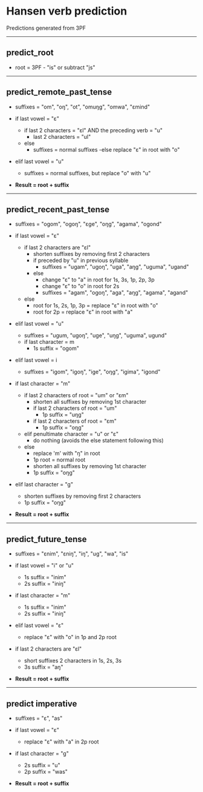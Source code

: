 # Hansen verb prediction
Predictions generated from 3PF

---

## predict_root
- root =  3PF - "is" or subtract "js"

---
## predict_remote_past_tense
- suffixes = "om", "oŋ", "ot", "omuŋg", "omwa", "ɛmind"
- if last vowel = "ɛ"
  - if last 2 characters = "ɛl" AND the preceding verb = "u"
    - last 2 characters = "ul"
  - else 
    - suffixes = normal suffixes -else replace "ɛ" in root with "o"
- elif last vowel = "u"
  - suffixes = normal suffixes, but replace "o" with "u"

- **Result = root + suffix**

---

## predict_recent_past_tense
- suffixes = "ogom", "ogoŋ", "ɛge", "oŋg", "agama", "ogond"
  
- if last vowel = "ɛ"
  - if last 2 characters are "ɛl"
    - shorten suffixes by removing first 2 characters
    - if preceded by "u" in previous syllable
      - suffixes = "ugam", "ugoŋ", "uga", "aŋg", "uguma", "ugand"
    - else 
        - change "ɛ" to "a" in root for 1s, 3s, 1p, 2p, 3p
        - change "ɛ" to "o" in root for 2s
        - suffixes = "agam", "ogoŋ", "aga", "aŋg", "agama", "agand"
  - else 
    - root for 1s, 2s, 1p, 3p = replace "ɛ" in root with "o"
    - root for 2p = replace "ɛ" in root with "a"
   
- elif last vowel = "u"
  - suffixes = "ugum, "ugoŋ", "uge", "uŋg", "uguma", ugund"
  - if last character = m
    - 1s suffix = "ogom"
- elif last vowel = i
  - suffixes = "igom", "igoŋ", "ige", "oŋg", "igima", "igond"

- if last character = "m"
  - if last 2 characters of root = "um" or "ɛm"
    - shorten all suffixes by removing 1st character
    - if last 2 characters of root = "um"
      - 1p suffix = "uŋg"
    - if last 2 characters of root = "ɛm"
      - 1p suffix = "oŋg"
  - elif penultimate character = "u" or "ɛ"
    - do nothing (avoids the else statement following this)
  - else
    - replace 'm' with "ŋ" in root
    - 1p root = normal root
    - shorten all suffixes by removing 1st character
    - 1p suffix = "oŋg"
- elif last character = "g"
  - shorten suffixes by removing first 2 characters
  - 1p suffix = "oŋg"



- **Result = root + suffix**

---

## predict_future_tense
- suffixes = "ɛnim", "ɛniŋ", "iŋ", "ug", "wa", "is"
- if last vowel = "i" or "u"
  - 1s suffix = "inim"
  - 2s suffix = "iniŋ"
- if last character = "m"
  - 1s suffix = "inim"
  - 2s suffix = "iniŋ"
- elif last vowel = "ɛ"
  - replace "ɛ" with "o" in 1p and 2p root
- if last 2 characters are "ɛl"
  - short suffixes 2 characters in 1s, 2s, 3s
  - 3s suffix = "aŋ"

- **Result = root + suffix**

---

## predict imperative
- suffixes = "ɛ", "as"
- if last vowel = "ɛ"
  - replace "ɛ" with "a" in 2p root
- if last character = "g"
  - 2s suffix = "u"
  - 2p suffix = "was"

- **Result = root + suffix**